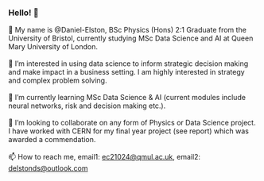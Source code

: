 ### Hello! 👋

👋 My name is @Daniel-Elston, BSc Physics (Hons) 2:1 Graduate from the University of Bristol, currently studying MSc Data Science and AI at Queen Mary University of London.<br/>
<br/>
👀 I’m interested in using data science to inform strategic decision making and make impact in a business setting. I am highly interested in strategy and complex problem solving.<br/>
<br/>
🌱 I’m currently learning MSc Data Science & AI (current modules include neural networks, risk and decision making etc.).<br/>
<br/>
💞️ I’m looking to collaborate on any form of Physics or Data Science project. I have worked with CERN for my final year project (see report) which was awarded a commendation.<br/><br/>
📫 How to reach me, email1: ec21024@qmul.ac.uk, email2: delstonds@outlook.com <br/>
